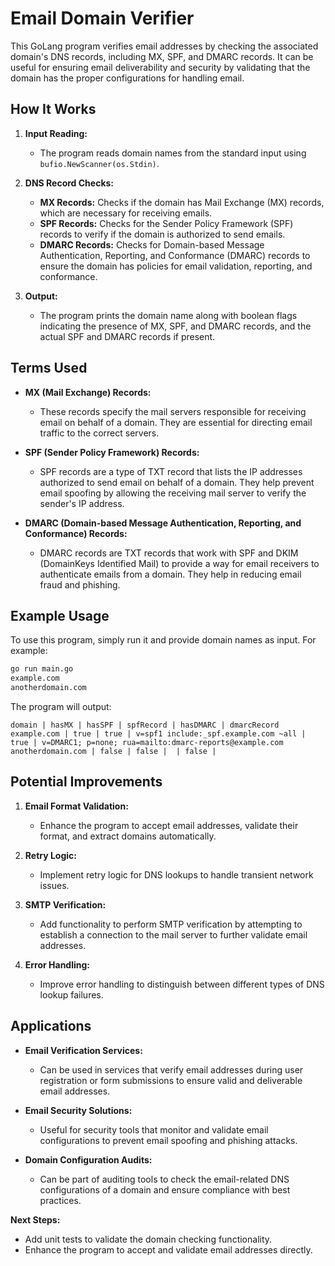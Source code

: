 
# Email Domain Verifier

This GoLang program verifies email addresses by checking the associated domain's DNS records, including MX, SPF, and DMARC records. It can be useful for ensuring email deliverability and security by validating that the domain has the proper configurations for handling email.

## How It Works

1. **Input Reading:**
   - The program reads domain names from the standard input using `bufio.NewScanner(os.Stdin)`.

2. **DNS Record Checks:**
   - **MX Records:** Checks if the domain has Mail Exchange (MX) records, which are necessary for receiving emails.
   - **SPF Records:** Checks for the Sender Policy Framework (SPF) records to verify if the domain is authorized to send emails.
   - **DMARC Records:** Checks for Domain-based Message Authentication, Reporting, and Conformance (DMARC) records to ensure the domain has policies for email validation, reporting, and conformance.

3. **Output:**
   - The program prints the domain name along with boolean flags indicating the presence of MX, SPF, and DMARC records, and the actual SPF and DMARC records if present.

## Terms Used

- **MX (Mail Exchange) Records:**
  - These records specify the mail servers responsible for receiving email on behalf of a domain. They are essential for directing email traffic to the correct servers.

- **SPF (Sender Policy Framework) Records:**
  - SPF records are a type of TXT record that lists the IP addresses authorized to send email on behalf of a domain. They help prevent email spoofing by allowing the receiving mail server to verify the sender's IP address.

- **DMARC (Domain-based Message Authentication, Reporting, and Conformance) Records:**
  - DMARC records are TXT records that work with SPF and DKIM (DomainKeys Identified Mail) to provide a way for email receivers to authenticate emails from a domain. They help in reducing email fraud and phishing.

## Example Usage

To use this program, simply run it and provide domain names as input. For example:

```sh
go run main.go
example.com
anotherdomain.com
```

The program will output:

```
domain | hasMX | hasSPF | spfRecord | hasDMARC | dmarcRecord
example.com | true | true | v=spf1 include:_spf.example.com ~all | true | v=DMARC1; p=none; rua=mailto:dmarc-reports@example.com
anotherdomain.com | false | false |  | false |
```

## Potential Improvements

1. **Email Format Validation:**
   - Enhance the program to accept email addresses, validate their format, and extract domains automatically.
   
2. **Retry Logic:**
   - Implement retry logic for DNS lookups to handle transient network issues.

3. **SMTP Verification:**
   - Add functionality to perform SMTP verification by attempting to establish a connection to the mail server to further validate email addresses.

4. **Error Handling:**
   - Improve error handling to distinguish between different types of DNS lookup failures.

## Applications

- **Email Verification Services:**
  - Can be used in services that verify email addresses during user registration or form submissions to ensure valid and deliverable email addresses.

- **Email Security Solutions:**
  - Useful for security tools that monitor and validate email configurations to prevent email spoofing and phishing attacks.

- **Domain Configuration Audits:**
  - Can be part of auditing tools to check the email-related DNS configurations of a domain and ensure compliance with best practices.

**Next Steps:**
 - Add unit tests to validate the domain checking functionality.
 - Enhance the program to accept and validate email addresses directly.

